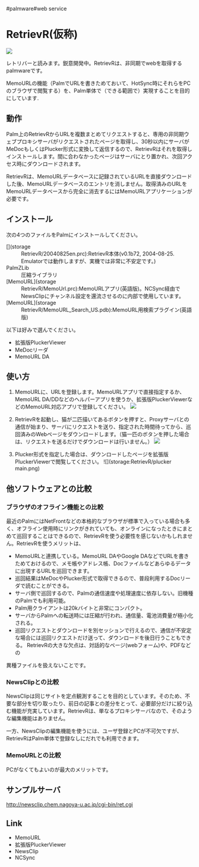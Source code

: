 #palmware#web service


# RetrievR(仮称)

![](storage:RetrievR/main.png)

レトリバーと読みます。鋭意開発中。RetrievRは、非同期でwebを取得するpalmwareです。



MemoURLの機能（PalmでURLを書きためておいて、HotSync時にそれらをPCのブラウザで閲覧する）を、Palm単体で（できる範囲で）実現することを目的にしています.


## 動作

Palm上のRetrievRからURLを複数まとめてリクエストすると、専用の非同期ウェブプロキシサーバがリクエストされたページを取得し、30秒以内にサーバがMeDocもしくはPlucker形式に変換して返信するので、RetrievRはそれを取得しインストールします。間に合わなかったページはサーバにとり置かれ、次回アクセス時にダウンロードされます。



RetrievRは、MemoURLデータベースに記録されているURLを直接ダウンロードした後、MemoURLデータベースのエントリを消しません。取得済みのURLをMemoURLデータベースから完全に消去するにはMemoURLアプリケーションが必要です。


## インストール

次の4つのファイルをPalmにインストールしてください。

<dl>
  <dt>[](storage</dt><dd>RetrievR/20040825en.prc):RetrievR本体(v0.1b72, 2004-08-25. Emulatorでは動作しますが、実機では非常に不安定です。)
</dd>
  <dt>PalmZLib</dt><dd>圧縮ライブラリ
</dd>
  <dt>[MemoURL](storage</dt><dd>RetrievR/MemoUrl.prc):MemoURLアプリ(英語版)。NCSync経由でNewsClipにチャンネル設定を還流させるのに内部で使用しています。
</dd>
  <dt>[MemoURL](storage</dt><dd>RetrievR/MemoURL_Search_US.pdb):MemoURL用検索プラグイン(英語版)
</dd>
</dl>
以下は好みで選んでください。

* 拡張版PluckerViewer
* MeDocリーダ
* MemoURL DA

## 使い方

1. MemoURLに、URLを登録します。MemoURLアプリで直接指定するか、MemoURL DA/DDなどのヘルパーアプリを使うか、拡張版PluckerViewerなどのMemoURL対応アプリで登録してください。
![](storage:RetrievR/memourl.png)

1. RetrievRを起動し、猫が二匹描いてあるボタンを押すと、Proxyサーバとの通信が始まり、サーバにリクエストを送り、指定された時間待ってから、巡回済みのWebページをダウンロードします。（猫一匹のボタンを押した場合は、リクエストを送るだけでダウンロードは行いません。）
![](storage:RetrievR/main.png)

1. Plucker形式を指定した場合は、ダウンロードしたページを拡張版PluckerViewerで閲覧してください。
![](storage:RetrievR/plucker main.png)


## 他ソフトウェアとの比較


### ブラウザのオフライン機能との比較

最近のPalmにはNetFrontなどの本格的なブラウザが標準で入っている場合も多く、オフライン使用時にリンクがきれていても、オンラインになったときにまとめて巡回することはできるので、RetrievRを使う必要性を感じないかもしれません。RetrievRを使うメリットは、

* MemoURLと連携している。MemoURL DAやGoogle DAなどでURLを書きためておけるので、メモ帳やアドレス帳、Docファイルなどあらゆるデータに出現するURLを巡回できます。
* 巡回結果はMeDocやPlucker形式で取得できるので、普段利用するDocリーダで読むことができる。
* サーバ側で巡回するので、Palmの通信速度や処理速度に依存しない。旧機種のPalmでも利用可能。
* Palm用クライアントは20kバイトと非常にコンパクト。
* サーバからPalmへの転送時には圧縮が行われ、通信量、電池消費量が極小化される。
* 巡回リクエストとダウンロードを別セッションで行えるので、通信が不安定な場合には巡回リクエストだけ送って、ダウンロードを後日行うこともできる。
RetrievRの大きな欠点は、対話的なページ(webフォーム)や、PDFなどの

異種ファイルを扱えないことです。


### NewsClipとの比較

NewsClipは同じサイトを定点観測することを目的としています。そのため、不要な部分を切り取ったり、前日の記事との差分をとって、必要部分だけに絞り込む機能が充実しています。RetrievRは、単なるプロキシサーバなので、そのような編集機能はありません。



一方、NewsClipの編集機能を使うには、ユーザ登録とPCが不可欠ですが、RetrievRはPalm単体で登録なしにだれでも利用できます。


### MemoURLとの比較

PCがなくてもよいのが最大のメリットです。




## サンプルサーバ



http://newsclip.chem.nagoya-u.ac.jp/cgi-bin/ret.cgi


## Link

* MemoURL
* 拡張版PluckerViewer
* NewsClip
* NCSync
